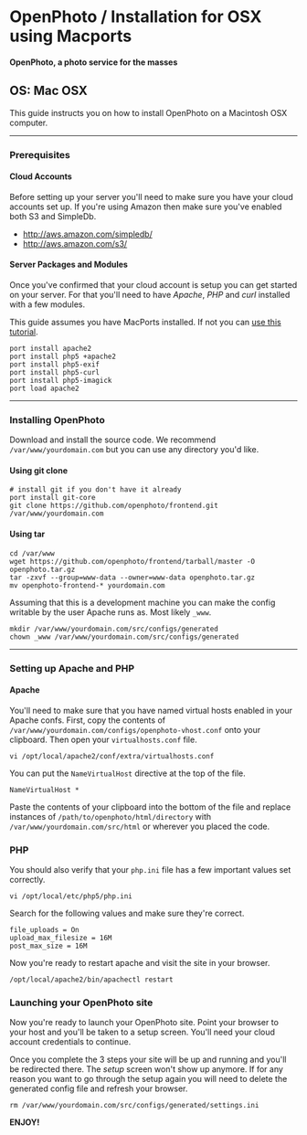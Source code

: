 OpenPhoto / Installation for OSX using Macports
=======================
#### OpenPhoto, a photo service for the masses

## OS: Mac OSX

This guide instructs you on how to install OpenPhoto on a Macintosh OSX computer.

----------------------------------------

### Prerequisites

#### Cloud Accounts

Before setting up your server you'll need to make sure you have your cloud accounts set up. If you're using Amazon then make sure you've enabled both S3 and SimpleDb.

* http://aws.amazon.com/simpledb/
* http://aws.amazon.com/s3/

#### Server Packages and Modules
Once you've confirmed that your cloud account is setup you can get started on your server. For that you'll need to have _Apache_, _PHP_ and _curl_ installed with a few modules.

This guide assumes you have MacPorts installed. If not you can [use this tutorial][macports].

    port install apache2
    port install php5 +apache2
    port install php5-exif
    port install php5-curl
    port install php5-imagick
    port load apache2

----------------------------------------

### Installing OpenPhoto

Download and install the source code. We recommend `/var/www/yourdomain.com` but you can use any directory you'd like.

#### Using git clone

    # install git if you don't have it already
    port install git-core
    git clone https://github.com/openphoto/frontend.git /var/www/yourdomain.com

#### Using tar

    cd /var/www
    wget https://github.com/openphoto/frontend/tarball/master -O openphoto.tar.gz
    tar -zxvf --group=www-data --owner=www-data openphoto.tar.gz
    mv openphoto-frontend-* yourdomain.com

Assuming that this is a development machine you can make the config writable by the user Apache runs as. Most likely `_www`.

    mkdir /var/www/yourdomain.com/src/configs/generated
    chown _www /var/www/yourdomain.com/src/configs/generated

----------------------------------------

### Setting up Apache and PHP

#### Apache

You'll need to make sure that you have named virtual hosts enabled in your Apache confs. First, copy the contents of `/var/www/yourdomain.com/configs/openphoto-vhost.conf` onto your clipboard. Then open your `virtualhosts.conf` file.

    vi /opt/local/apache2/conf/extra/virtualhosts.conf

You can put the `NameVirtualHost` directive at the top of the file.

    NameVirtualHost *

Paste the contents of your clipboard into the bottom of the file and replace instances of `/path/to/openphoto/html/directory` with `/var/www/yourdomain.com/src/html` or wherever you placed the code.

### PHP

You should also verify that your `php.ini` file has a few important values set correctly.

    vi /opt/local/etc/php5/php.ini

Search for the following values and make sure they're correct.

    file_uploads = On
    upload_max_filesize = 16M
    post_max_size = 16M

Now you're ready to restart apache and visit the site in your browser.

    /opt/local/apache2/bin/apachectl restart

### Launching your OpenPhoto site

Now you're ready to launch your OpenPhoto site. Point your browser to your host and you'll be taken to a setup screen. You'll need your cloud account credentials to continue.

Once you complete the 3 steps your site will be up and running and you'll be redirected there. The _setup_ screen won't show up anymore. If for any reason you want to go through the setup again you will need to delete the generated config file and refresh your browser.

    rm /var/www/yourdomain.com/src/configs/generated/settings.ini

**ENJOY!**

[macports]: http://www.macports.org/install.php
